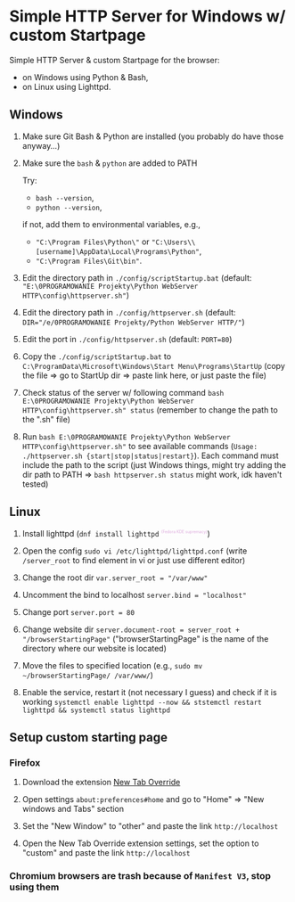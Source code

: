 # Simple HTTP Server for Windows w/ custom Startpage

Simple HTTP Server & custom Startpage for the browser:

- on Windows using Python & Bash,
- on Linux using Lighttpd.

## Windows

1. Make sure Git Bash & Python are installed (you probably do have those anyway…)

2. Make sure the `bash` & `python` are added to PATH

   Try:

   - `bash --version`,
   - `python --version`,

   if not, add them to environmental variables, e.g.,

   - `"C:\Program Files\Python\"` or `"C:\Users\\[username]\AppData\Local\Programs\Python"`,
   - `"C:\Program Files\Git\bin"`.

3. Edit the directory path in `./config/scriptStartup.bat` (default: `"E:\0PROGRAMOWANIE Projekty\Python WebServer HTTP\config\httpserver.sh"`)

4. Edit the directory path in `./config/httpserver.sh` (default: `DIR="/e/0PROGRAMOWANIE Projekty/Python WebServer HTTP/"`)

5. Edit the port in `./config/httpserver.sh` (default: `PORT=80`)

6. Copy the `./config/scriptStartup.bat` to `C:\ProgramData\Microsoft\Windows\Start Menu\Programs\StartUp` (copy the file $\Rightarrow$ go to StartUp dir $\Rightarrow$ paste link here, or just paste the file)

7. Check status of the server w/ following command `bash E:\0PROGRAMOWANIE Projekty\Python WebServer HTTP\config\httpserver.sh" status` (remember to change the path to the ".sh" file)

8. Run `bash E:\0PROGRAMOWANIE Projekty\Python WebServer HTTP\config\httpserver.sh"` to see available commands (`Usage: ./httpserver.sh {start|stop|status|restart}`). Each command must include the path to the script (just Windows things, might try adding the dir path to PATH $\Rightarrow$ `bash httpserver.sh status` might work, idk haven't tested)

## Linux

1. Install lighttpd (`dnf install lighttpd` <sup style="font-size: 7px; color: #dad;">(Fedora KDE supremacy)</sup>)

2. Open the config `sudo vi /etc/lighttpd/lighttpd.conf` (write `/server_root` to find element in vi or just use different editor)

3. Change the root dir `var.server_root = "/var/www"`

4. Uncomment the bind to localhost `server.bind = "localhost"`

5. Change port `server.port = 80`

6. Change website dir `server.document-root = server_root + "/browserStartingPage"` ("browserStartingPage" is the name of the directory where our website is located)

7. Move the files to specified location (e.g., `sudo mv ~/browserStartingPage/ /var/www/`)

8. Enable the service, restart it (not necessary I guess) and check if it is working `systemctl enable lighttpd --now && ststemctl restart lighttpd && systemctl status lighttpd`

## Setup custom starting page

### Firefox

1. Download the extension [New Tab Override](https://addons.mozilla.org/pl/firefox/addon/new-tab-override/)

2. Open settings `about:preferences#home` and go to "Home" $\Rightarrow$ "New windows and Tabs" section

3. Set the "New Window" to "other" and paste the link `http://localhost`

4. Open the New Tab Override extension settings, set the option to "custom" and paste the link `http://localhost`

### Chromium browsers are trash because of `Manifest V3`, stop using them
